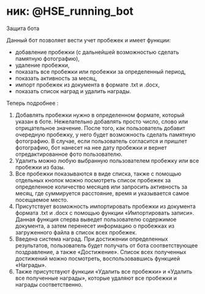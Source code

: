 # ник: @HSE_running_bot
Защита бота

Данный бот позволяет вести учет пробежек и имеет функции: 
-  добавление пробежки (с дальнейшей возможностью сделать памятную фотографию),
-  удаление пробежки,
-  показать все пробежки или пробежки за определенный период,
-  показать активность за месяц,
-  импорт пробежек из документа в формате  .txt и .docx,
-  показать список наград и удалить награды.

Теперь подробнее : 
1)	Добавлять пробежки нужно в определенном формате, который указан в боте. Нежелательно добавлять просто число, слово или отрицательное значение. После того, как пользователь добавит очередную пробежку, у него будет возможность сделать памятную фотографию. В случае, если пользователь согласится и пришлет фотографию, бот нанесет на нее дату пробежки и вернет отредактированное фото пользователю.
2)	Удалить можно любую выбранную пользователем пробежку или все пробежки из базы.
3)	Все пробежки показываются в виде списка, также с помощью отдельных кнопок можно посмотреть список пробежек за определенное количество месяцев или запросить активность за месяц, где суммируется расстояние, время и указывается самое посещаемое место.
4)	Присутствует возможность импортировать пробежки из документа формата .txt и .docx с помощью функции «Импортировать записи». Данная функция сперва выведет пользователю содержимое документа, а затем перенесет информацию о пробежках из загруженного файла в список всех пробежек. 
5)	Введена система наград. При достижении определенных результатов, пользователь будет получать от бота соответствующее поздравление, а также «Достижение». Список всех полученных достижений можно посмотреть, воспользовавшись функцией «Награды».
6)	Также присутствуют функции «Удалить все пробежки» и «Удалить все полученные награды», которые удаляют все пробежки и награды соответственно.
